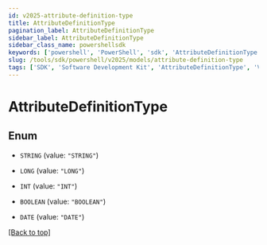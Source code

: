 ```yaml
---
id: v2025-attribute-definition-type
title: AttributeDefinitionType
pagination_label: AttributeDefinitionType
sidebar_label: AttributeDefinitionType
sidebar_class_name: powershellsdk
keywords: ['powershell', 'PowerShell', 'sdk', 'AttributeDefinitionType', 'V2025AttributeDefinitionType'] 
slug: /tools/sdk/powershell/v2025/models/attribute-definition-type
tags: ['SDK', 'Software Development Kit', 'AttributeDefinitionType', 'V2025AttributeDefinitionType']
---
```



# AttributeDefinitionType

## Enum


* `STRING` (value: `"STRING"`)

* `LONG` (value: `"LONG"`)

* `INT` (value: `"INT"`)

* `BOOLEAN` (value: `"BOOLEAN"`)

* `DATE` (value: `"DATE"`)


[[Back to top]](#) 

